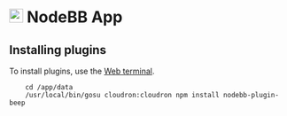 # <img src="/img/nodebb-logo.png" width="25px"> NodeBB App

## Installing plugins

To install plugins, use the [Web terminal](/documentation/apps/#web-terminal).

```
    cd /app/data
    /usr/local/bin/gosu cloudron:cloudron npm install nodebb-plugin-beep
```


